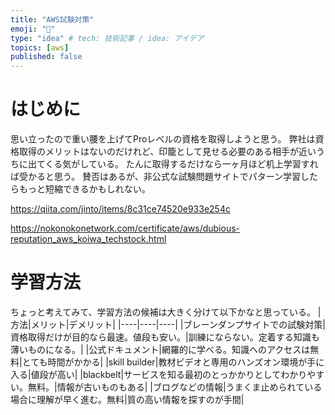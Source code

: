 ```yaml
---
title: "AWS試験対策"
emoji: "🐷"
type: "idea" # tech: 技術記事 / idea: アイデア
topics: [aws]
published: false
---
```

# はじめに
思い立ったので重い腰を上げてProレベルの資格を取得しようと思う。
弊社は資格取得のメリットはないのだけれど、印籠として見せる必要のある相手が近いうちに出てくる気がしている。
たんに取得するだけなら一ヶ月ほど机上学習すれば受かると思う。
賛否はあるが、非公式な試験問題サイトでパターン学習したらもっと短縮できるかもしれない。

https://qiita.com/jinto/items/8c31ce74520e933e254c

https://nokonokonetwork.com/certificate/aws/dubious-reputation_aws_koiwa_techstock.html

# 学習方法
ちょっと考えてみて、学習方法の候補は大きく分けて以下かなと思っている。
|方法|メリット|デメリット|
|----|----|----|
|ブレーンダンプサイトでの試験対策|資格取得だけが目的なら最速。値段も安い。|訓練にならない。定着する知識も薄いものになる。|
|公式ドキュメント|網羅的に学べる。知識へのアクセスは無料|とても時間がかかる|
|skill builder|教材ビデオと専用のハンズオン環境が手に入る|値段が高い|
|blackbelt|サービスを知る最初のとっかかりとしてわかりやすい。無料。|情報が古いものもある|
|ブログなどの情報|うまくま止められている場合に理解が早く進む。無料|質の高い情報を探すのが手間|
